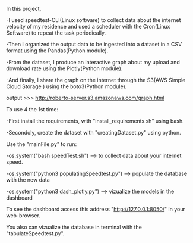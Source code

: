 In this project, 

-I used speedtest-CLI(Linux software)  to collect data about the internet velocity of my residence and used a scheduler with the Cron(Linux Software) to repeat the task periodically. 

-Then I organized the output data to be ingested into a dataset in a CSV format using the Pandas(Python module).

-From the dataset, I produce an interactive graph about my upload and download rate using the Plotly(Python module). 

-And finally, I share the graph on the internet through the S3(AWS Simple Cloud Storage ) using the boto3(Python module). 

output >>> http://roberto-server.s3.amazonaws.com/graph.html

To use 4 the 1st time:

-First install the requirements, with "install_requirements.sh" using bash.

-Secondoly, create the dataset with "creatingDataset.py" using python.


Use the "mainFile.py" to run:

-os.system("bash speedTest.sh") --> to collect data about your internet speed.

-os.system("python3 populatingSpeedtest.py") --> populate the database with the new data

-os.system("python3 dash_plotly.py") --> vizualize the models in the dashboard
  
To see the dashboard access this address "http://127.0.0.1:8050/" in your web-browser.

You also can vizualize the database in terminal with the "tabulateSpeedtest.py".
